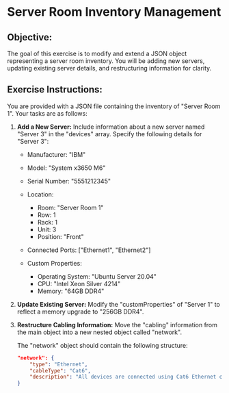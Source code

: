 # Server Room Inventory Management

## Objective:

The goal of this exercise is to modify and extend a JSON object representing a server room inventory. You will be adding new servers, updating existing server details, and restructuring information for clarity.


## Exercise Instructions:

You are provided with a JSON file containing the inventory of "Server Room 1". Your tasks are as follows:

1. **Add a New Server:**  Include information about a new server named "Server 3" in the "devices" array. Specify the following details for "Server 3":
    - Manufacturer: "IBM"
    - Model: "System x3650 M6"
    - Serial Number: "5551212345"
    - Location: 
        - Room: "Server Room 1"
        - Row: 1
        - Rack: 1
        - Unit: 3
        - Position: "Front"

    - Connected Ports: ["Ethernet1", "Ethernet2"]
    - Custom Properties:
        - Operating System:  "Ubuntu Server 20.04"
        - CPU: "Intel Xeon Silver 4214"
        - Memory: "64GB DDR4"

2. **Update Existing Server:** Modify the "customProperties" of "Server 1" to reflect a memory upgrade to "256GB DDR4".

3. **Restructure Cabling Information:** Move the "cabling" information from the main object into a new nested object called "network".

   The "network" object should contain the following structure:
    ```json
    "network": {
        "type": "Ethernet",
        "cableType": "Cat6",
        "description": "All devices are connected using Cat6 Ethernet cables."
    }
    ``` 



